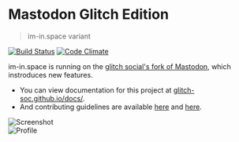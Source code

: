 # Mastodon Glitch Edition
> im-in.space variant

[![Build Status](https://img.shields.io/travis/im-in-space/mastodon.svg)](https://travis-ci.org/im-in-space/mastodon)
[![Code Climate](https://img.shields.io/codeclimate/maintainability/im-in-space/mastodon.svg)](https://codeclimate.com/github/im-in-space/mastodon)

im-in.space is running on the [glitch social's fork of Mastodon](https://github.com/glitch-soc/mastodon), which instroduces new features.

- You can view documentation for this project at [glitch-soc.github.io/docs/](https://glitch-soc.github.io/docs/).
- And contributing guidelines are available [here](CONTRIBUTING.md) and [here](https://glitch-soc.github.io/docs/contributing/).

![Screenshot](https://i.imgur.com/FaEWpgL.png)  
![Profile](https://i.imgur.com/D8wfthp.png)
